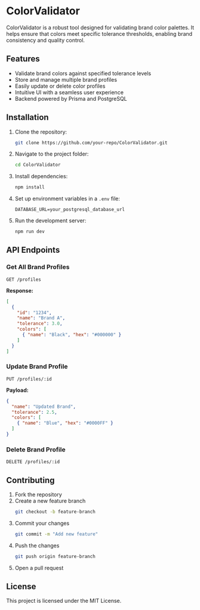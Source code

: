 # ColorValidator

ColorValidator is a robust tool designed for validating brand color palettes. It helps ensure that colors meet specific tolerance thresholds, enabling brand consistency and quality control.

## Features
- Validate brand colors against specified tolerance levels
- Store and manage multiple brand profiles
- Easily update or delete color profiles
- Intuitive UI with a seamless user experience
- Backend powered by Prisma and PostgreSQL

## Installation
1. Clone the repository:
   ```bash
   git clone https://github.com/your-repo/ColorValidator.git
   ```
2. Navigate to the project folder:
   ```bash
   cd ColorValidator
   ```
3. Install dependencies:
   ```bash
   npm install
   ```
4. Set up environment variables in a `.env` file:
   ```plaintext
   DATABASE_URL=your_postgresql_database_url
   ```
5. Run the development server:
   ```bash
   npm run dev
   ```

## API Endpoints
### Get All Brand Profiles
```http
GET /profiles
```
**Response:**
```json
[
  {
    "id": "1234",
    "name": "Brand A",
    "tolerance": 3.0,
    "colors": [
      { "name": "Black", "hex": "#000000" }
    ]
  }
]
```

### Update Brand Profile
```http
PUT /profiles/:id
```
**Payload:**
```json
{
  "name": "Updated Brand",
  "tolerance": 2.5,
  "colors": [
    { "name": "Blue", "hex": "#0000FF" }
  ]
}
```

### Delete Brand Profile
```http
DELETE /profiles/:id
```

## Contributing
1. Fork the repository
2. Create a new feature branch
   ```bash
   git checkout -b feature-branch
   ```
3. Commit your changes
   ```bash
   git commit -m "Add new feature"
   ```
4. Push the changes
   ```bash
   git push origin feature-branch
   ```
5. Open a pull request

## License
This project is licensed under the MIT License.
